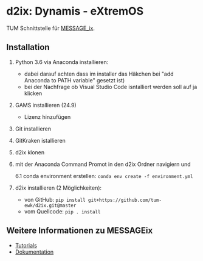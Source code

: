 # d2ix: Dynamis - eXtremOS

TUM Schnittstelle für [MESSAGE_ix](https://github.com/iiasa/message_ix).

## Installation

1. Python 3.6 via Anaconda installieren: 
   - dabei darauf achten dass im installer das Häkchen bei "add Anaconda to PATH variable" gesetzt ist)
   - bei der Nachfrage ob  Visual Studio Code isntalliert werden soll auf ja klicken

2. GAMS installieren (24.9)
   - Lizenz hinzufügen

3. Git installieren

4. GitKraken istallieren

5. d2ix klonen

6. mit der Anaconda Command Promot in den d2ix Ordner navigiern und 

   6.1 conda environment erstellen: ``conda env create -f environment.yml``

7. d2ix installieren (2 Möglichkeiten):
    * von GitHub: ``pip install git+https://github.com/tum-ewk/d2ix.git@master``
    * vom Quellcode: ``pip . install``

## Weitere Informationen zu MESSAGEix

- [Tutorials](https://github.com/iiasa/message_ix/tree/master/tutorial)
- [Dokumentation](https://messageix.iiasa.ac.at/index.html)